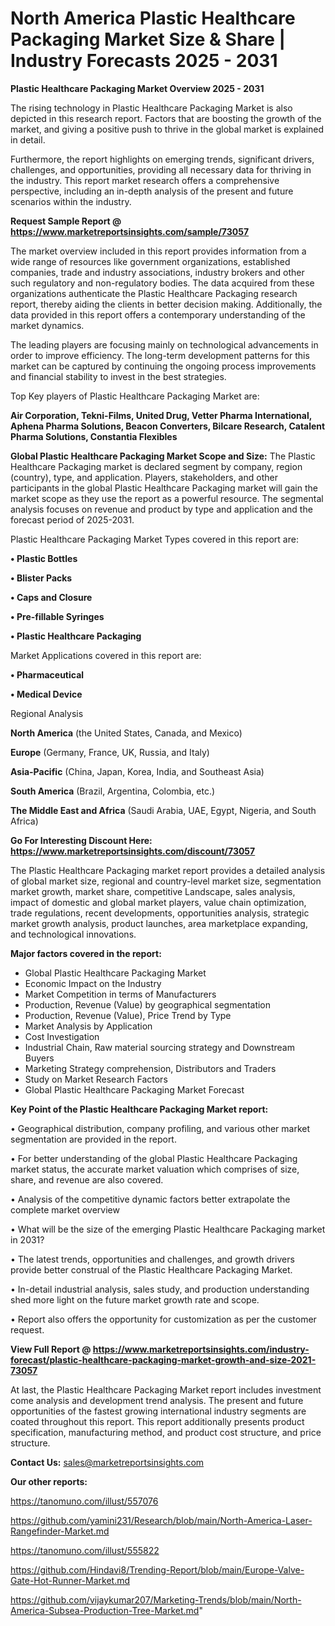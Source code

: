 # North America Plastic Healthcare Packaging Market Size & Share | Industry Forecasts 2025 - 2031

<Strong> Plastic Healthcare Packaging Market Overview 2025 - 2031</strong>

The rising technology in Plastic Healthcare Packaging Market is also depicted in this research report. Factors that are boosting the growth of the market, and giving a positive push to thrive in the global market is explained in detail.

Furthermore, the report highlights on emerging trends, significant drivers, challenges, and opportunities, providing all necessary data for thriving in the industry. This report market research offers a comprehensive perspective, including an in-depth analysis of the present and future scenarios within the industry.

<strong>Request Sample Report @ <a href=https://www.marketreportsinsights.com/sample/73057>https://www.marketreportsinsights.com/sample/73057</a></strong>

The market overview included in this report provides information from a wide range of resources like government organizations, established companies, trade and industry associations, industry brokers and other such regulatory and non-regulatory bodies. The data acquired from these organizations authenticate the Plastic Healthcare Packaging research report, thereby aiding the clients in better decision making. Additionally, the data provided in this report offers a contemporary understanding of the market dynamics.

The leading players are focusing mainly on technological advancements in order to improve efficiency. The long-term development patterns for this market can be captured by continuing the ongoing process improvements and financial stability to invest in the best strategies.

Top Key players of Plastic Healthcare Packaging Market are:

<strong>Air Corporation, Tekni-Films, United Drug, Vetter Pharma International, Aphena Pharma Solutions, Beacon Converters, Bilcare Research, Catalent Pharma Solutions, Constantia Flexibles</strong>

<strong><b>Global Plastic Healthcare Packaging Market Scope and Size:</b></strong>
The Plastic Healthcare Packaging market is declared segment by company, region (country), type, and application. Players, stakeholders, and other participants in the global Plastic Healthcare Packaging market will gain the market scope as they use the report as a powerful resource. The segmental analysis focuses on revenue and product by type and application and the forecast period of 2025-2031.

Plastic Healthcare Packaging Market Types covered in this report are:

<strong>• Plastic Bottles

• Blister Packs

• Caps and Closure

• Pre-fillable Syringes

• Plastic Healthcare Packaging</strong>

Market Applications covered in this report are:

<strong>• Pharmaceutical

• Medical Device</strong> 

Regional Analysis

<strong>North America</strong> (the United States, Canada, and Mexico)

<strong>Europe</strong> (Germany, France, UK, Russia, and Italy)

<strong>Asia-Pacific</strong> (China, Japan, Korea, India, and Southeast Asia)

<strong>South America</strong> (Brazil, Argentina, Colombia, etc.)

<strong>The Middle East and Africa</strong> (Saudi Arabia, UAE, Egypt, Nigeria, and South Africa)

<strong>Go For Interesting Discount Here: <a href=https://www.marketreportsinsights.com/discount/73057>https://www.marketreportsinsights.com/discount/73057</a></strong>

The Plastic Healthcare Packaging market report provides a detailed analysis of global market size, regional and country-level market size, segmentation market growth, market share, competitive Landscape, sales analysis, impact of domestic and global market players, value chain optimization, trade regulations, recent developments, opportunities analysis, strategic market growth analysis, product launches, area marketplace expanding, and technological innovations.

<strong><b>Major factors covered in the report:</b></strong>
<ul>
  <li>Global Plastic Healthcare Packaging Market </li>
  <li>Economic Impact on the Industry</li>
  <li>Market Competition in terms of Manufacturers</li>
  <li>Production, Revenue (Value) by geographical segmentation</li>
  <li>Production, Revenue (Value), Price Trend by Type</li>
  <li>Market Analysis by Application</li>
  <li>Cost Investigation</li>
  <li>Industrial Chain, Raw material sourcing strategy and Downstream Buyers</li>
  <li>Marketing Strategy comprehension, Distributors and Traders</li>
  <li>Study on Market Research Factors</li>
  <li>Global Plastic Healthcare Packaging Market Forecast</li>
</ul>

<strong><b>Key Point of the Plastic Healthcare Packaging Market report:</b></strong>

• Geographical distribution, company profiling, and various other market segmentation are provided in the report.

• For better understanding of the global Plastic Healthcare Packaging market status, the accurate market valuation which comprises of size, share, and revenue are also covered.

• Analysis of the competitive dynamic factors better extrapolate the complete market overview

• What will be the size of the emerging Plastic Healthcare Packaging market in 2031?

• The latest trends, opportunities and challenges, and growth drivers provide better construal of the Plastic Healthcare Packaging Market.

• In-detail industrial analysis, sales study, and production understanding shed more light on the future market growth rate and scope.

• Report also offers the opportunity for customization as per the customer request.

<strong><b>View Full Report @ <a href=https://www.marketreportsinsights.com/industry-forecast/plastic-healthcare-packaging-market-growth-and-size-2021-73057>https://www.marketreportsinsights.com/industry-forecast/plastic-healthcare-packaging-market-growth-and-size-2021-73057</a></b></strong>


At last, the Plastic Healthcare Packaging Market report includes investment come analysis and development trend analysis. The present and future opportunities of the fastest growing international industry segments are coated throughout this report. This report additionally presents product specification, manufacturing method, and product cost structure, and price structure.

<strong>Contact Us:</strong>
sales@marketreportsinsights.com

<strong>Our other reports:</strong>

<a href=https://tanomuno.com/illust/557076>https://tanomuno.com/illust/557076</a>

<a href=https://github.com/yamini231/Research/blob/main/North-America-Laser-Rangefinder-Market.md>https://github.com/yamini231/Research/blob/main/North-America-Laser-Rangefinder-Market.md</a>

<a href=https://tanomuno.com/illust/555822>https://tanomuno.com/illust/555822</a>

<a href=https://github.com/Hindavi8/Trending-Report/blob/main/Europe-Valve-Gate-Hot-Runner-Market.md>https://github.com/Hindavi8/Trending-Report/blob/main/Europe-Valve-Gate-Hot-Runner-Market.md</a>

<a href=https://github.com/vijaykumar207/Marketing-Trends/blob/main/North-America-Subsea-Production-Tree-Market.md>https://github.com/vijaykumar207/Marketing-Trends/blob/main/North-America-Subsea-Production-Tree-Market.md</a>"
